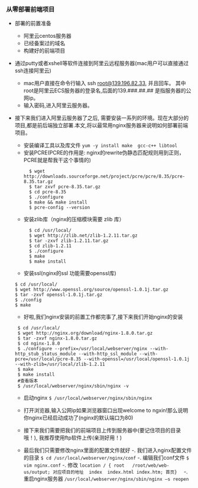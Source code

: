 ### 从零部署前端项目

- 部署的前置准备  
  + 阿里云centos服务器
  + 已经备案过的域名
  + 构建好的前端项目

- 通过putty或者xshell等软件连接到阿里云远程服务器(mac用户可以直接通过ssh连接阿里云)
  + mac用户直接在命令行输入 ssh root@139.196.82.33, 并且回车。 其中root是阿里云ECS服务器的登录名,后面的139.###.##.## 是指服务器的公网ip。
  + 输入密码,进入阿里云服务器。

- 接下来我们进入阿里云服务器了之后, 需要安装一系列的环境。现在大部分的项目,都是前后端独立部署.本文,将以最常用nginx服务器来说明如何部署前端项目。
  + 安装编译工具以及库文件  ``` yum -y install make  gcc-c++ libtool   ```
  + 安装PCRE(PCRE的作用是: nginx的rewrite伪静态匹配规则用到正则，PCRE就是帮我干这个事情的) 
    ```  $ cd /usr/local
      $ wget http://downloads.sourceforge.net/project/pcre/pcre/8.35/pcre-8.35.tar.gz
      $ tar zxvf pcre-8.35.tar.gz
      $ cd pcre-8.35
      $ ./configure
      $ make && make install
      $ pcre-config --version
    ```
  + 安装zlib库（nginx的压缩模块需要 zlib 库）
    ```
      $ cd /usr/local/ 
      $ wget http://zlib.net/zlib-1.2.11.tar.gz
      $ tar -zxvf zlib-1.2.11.tar.gz
      $ cd zlib-1.2.11
      $ ./configure
      $ make
      $ make install
    ```   
  +  安装ssl(nginx的ssl 功能需要openssl库)

    ```
    $ cd /usr/local/
    $ wget http://www.openssl.org/source/openssl-1.0.1j.tar.gz
    $ tar -zxvf openssl-1.0.1j.tar.gz
    $ ./config
    $ make

    ```
  + 好啦,我们nginx安装的前置工作都完事了,接下来我们开始nginx的安装
   ```
    $ cd /usr/local/
    $ wget http://nginx.org/download/nginx-1.8.0.tar.gz
    $ tar -zxvf nginx-1.8.0.tar.gz
    $ cd nginx-1.8.0  
    $ ./configure --prefix=/usr/local/webserver/nginx --with-http_stub_status_module --with-http_ssl_module --with-pcre=/usr/local/pcre-8.35 --with-openssl=/usr/local/openssl-1.0.1j --with-zlib=/usr/local/zlib-1.2.11 
    $ make
    $ make install
    #查看版本
    $ /usr/local/webserver/nginx/sbin/nginx -v

   ``` 

   + 启动nginx ``` $ /usr/local/webserver/nginx/sbin/nginx  ```

   +  打开浏览器,输入公网ip如果浏览器窗口出现welcome to ngxin!那么说明你nginx已经启动成功了(nginx的默认端口为80)
   +  接下来我们需要把我们的前端项目上传到服务器中(要记住项目的目录哦！), 我推荐使用ftp软件上传(亲测好用！)
   +  最后我们只需要修改nginx里面的配置文件就好
      -. 我们进入nginx配置文件的目录 ``` $ cd /usr/local/webserver/nginx/conf ```
      -. 编辑我们conf文件 ``` $ vim nginx.conf ```
      -. 修改 ```location / { root   /root/web/web-us/output; 对应项目的地址  index  index.html index.htm; 首页}  ```
      -. 重启nginx服务器 ``` /usr/local/webserver/nginx/sbin/nginx –s reopen ```  